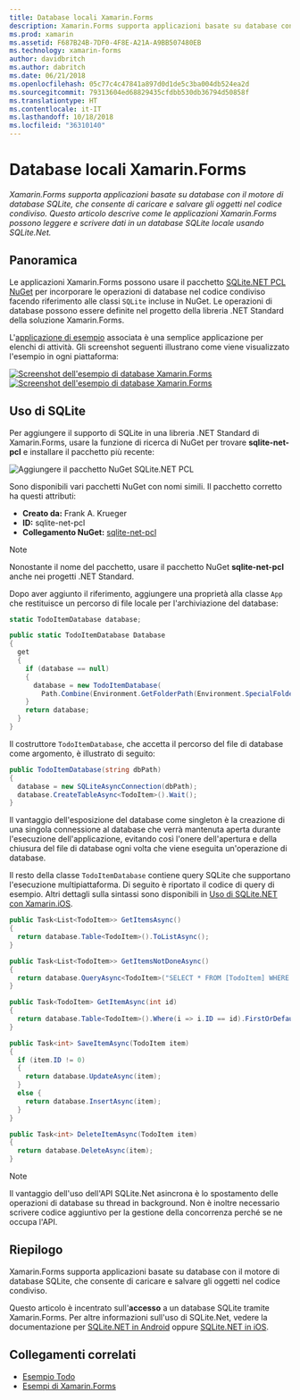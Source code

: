 ```yaml
---
title: Database locali Xamarin.Forms
description: Xamarin.Forms supporta applicazioni basate su database con il motore di database SQLite, che consente di caricare e salvare gli oggetti nel codice condiviso. Questo articolo descrive come le applicazioni Xamarin.Forms possono leggere e scrivere dati in un database SQLite locale usando SQLite.Net.
ms.prod: xamarin
ms.assetid: F687B24B-7DF0-4F8E-A21A-A9BB507480EB
ms.technology: xamarin-forms
author: davidbritch
ms.author: dabritch
ms.date: 06/21/2018
ms.openlocfilehash: 05c77c4c47841a897d0d1de5c3ba004db524ea2d
ms.sourcegitcommit: 79313604ed68829435cfdbb530db36794d50858f
ms.translationtype: HT
ms.contentlocale: it-IT
ms.lasthandoff: 10/18/2018
ms.locfileid: "36310140"
---
```

# <a name="xamarinforms-local-databases"></a>Database locali Xamarin.Forms

_Xamarin.Forms supporta applicazioni basate su database con il motore di database SQLite, che consente di caricare e salvare gli oggetti nel codice condiviso. Questo articolo descrive come le applicazioni Xamarin.Forms possono leggere e scrivere dati in un database SQLite locale usando SQLite.Net._

## <a name="overview"></a>Panoramica

Le applicazioni Xamarin.Forms possono usare il pacchetto [SQLite.NET PCL NuGet](https://www.nuget.org/packages/sqlite-net-pcl/) per incorporare le operazioni di database nel codice condiviso facendo riferimento alle classi `SQLite` incluse in NuGet. Le operazioni di database possono essere definite nel progetto della libreria .NET Standard della soluzione Xamarin.Forms.

L'[applicazione di esempio](https://github.com/xamarin/xamarin-forms-samples/tree/master/Todo) associata è una semplice applicazione per elenchi di attività. Gli screenshot seguenti illustrano come viene visualizzato l'esempio in ogni piattaforma:

[![Screenshot dell'esempio di database Xamarin.Forms](databases-images/todo-list-sml.png "Screenshot della prima pagina di TodoList")](databases-images/todo-list.png#lightbox "Screenshot della prima pagina di TodoList") [![Screenshot dell'esempio di database Xamarin.Forms](databases-images/todo-list-sml.png "Screenshot della prima pagina di TodoList")](databases-images/todo-list.png#lightbox "Screenshot della prima pagina di TodoList")

<a name="Using_SQLite_with_PCL" />

## <a name="using-sqlite"></a>Uso di SQLite

Per aggiungere il supporto di SQLite in una libreria .NET Standard di Xamarin.Forms, usare la funzione di ricerca di NuGet per trovare **sqlite-net-pcl** e installare il pacchetto più recente:

![Aggiungere il pacchetto NuGet SQLite.NET PCL](databases-images/vs2017-sqlite-pcl-nuget.png "Aggiungere il pacchetto NuGet SQLite.NET PCL")

Sono disponibili vari pacchetti NuGet con nomi simili. Il pacchetto corretto ha questi attributi:

- **Creato da:** Frank A. Krueger
- **ID:** sqlite-net-pcl
- **Collegamento NuGet:** [sqlite-net-pcl](https://www.nuget.org/packages/sqlite-net-pcl/)

> [!NOTE]
> Nonostante il nome del pacchetto, usare il pacchetto NuGet **sqlite-net-pcl** anche nei progetti .NET Standard.

Dopo aver aggiunto il riferimento, aggiungere una proprietà alla classe `App` che restituisce un percorso di file locale per l'archiviazione del database:

```csharp
static TodoItemDatabase database;

public static TodoItemDatabase Database
{
  get
  {
    if (database == null)
    {
      database = new TodoItemDatabase(
        Path.Combine(Environment.GetFolderPath(Environment.SpecialFolder.LocalApplicationData), "TodoSQLite.db3"));
    }
    return database;
  }
}
```

Il costruttore `TodoItemDatabase`, che accetta il percorso del file di database come argomento, è illustrato di seguito:

```csharp
public TodoItemDatabase(string dbPath)
{
  database = new SQLiteAsyncConnection(dbPath);
  database.CreateTableAsync<TodoItem>().Wait();
}
```

Il vantaggio dell'esposizione del database come singleton è la creazione di una singola connessione al database che verrà mantenuta aperta durante l'esecuzione dell'applicazione, evitando così l'onere dell'apertura e della chiusura del file di database ogni volta che viene eseguita un'operazione di database.

Il resto della classe `TodoItemDatabase` contiene query SQLite che supportano l'esecuzione multipiattaforma. Di seguito è riportato il codice di query di esempio. Altri dettagli sulla sintassi sono disponibili in [Uso di SQLite.NET con Xamarin.iOS](~/ios/data-cloud/data/using-sqlite-orm.md).

```csharp
public Task<List<TodoItem>> GetItemsAsync()
{
  return database.Table<TodoItem>().ToListAsync();
}

public Task<List<TodoItem>> GetItemsNotDoneAsync()
{
  return database.QueryAsync<TodoItem>("SELECT * FROM [TodoItem] WHERE [Done] = 0");
}

public Task<TodoItem> GetItemAsync(int id)
{
  return database.Table<TodoItem>().Where(i => i.ID == id).FirstOrDefaultAsync();
}

public Task<int> SaveItemAsync(TodoItem item)
{
  if (item.ID != 0)
  {
    return database.UpdateAsync(item);
  }
  else {
    return database.InsertAsync(item);
  }
}

public Task<int> DeleteItemAsync(TodoItem item)
{
  return database.DeleteAsync(item);
}
```

> [!NOTE]
> Il vantaggio dell'uso dell'API SQLite.Net asincrona è lo spostamento delle operazioni di database su thread in background. Non è inoltre necessario scrivere codice aggiuntivo per la gestione della concorrenza perché se ne occupa l'API.

## <a name="summary"></a>Riepilogo

Xamarin.Forms supporta applicazioni basate su database con il motore di database SQLite, che consente di caricare e salvare gli oggetti nel codice condiviso.

Questo articolo è incentrato sull'**accesso** a un database SQLite tramite Xamarin.Forms. Per altre informazioni sull'uso di SQLite.Net, vedere la documentazione per [SQLite.NET in Android](~/android/data-cloud/data-access/using-sqlite-orm.md) oppure [SQLite.NET in iOS](~/ios/data-cloud/data/using-sqlite-orm.md).

## <a name="related-links"></a>Collegamenti correlati

- [Esempio Todo](https://developer.xamarin.com/samples/xamarin-forms/Todo/)
- [Esempi di Xamarin.Forms](https://developer.xamarin.com/samples/xamarin-forms/all/)

